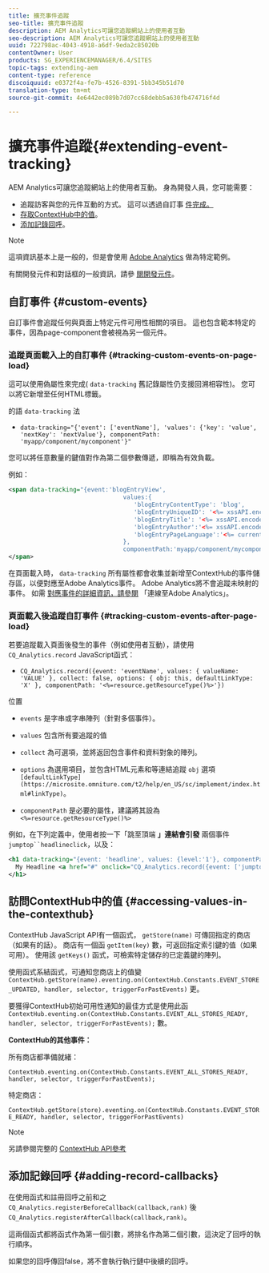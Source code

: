 ```yaml
---
title: 擴充事件追蹤
seo-title: 擴充事件追蹤
description: AEM Analytics可讓您追蹤網站上的使用者互動
seo-description: AEM Analytics可讓您追蹤網站上的使用者互動
uuid: 722798ac-4043-4918-a6df-9eda2c85020b
contentOwner: User
products: SG_EXPERIENCEMANAGER/6.4/SITES
topic-tags: extending-aem
content-type: reference
discoiquuid: e0372f4a-fe7b-4526-8391-5bb345b51d70
translation-type: tm+mt
source-git-commit: 4e6442ec089b7d07cc68debb5a630fb474716f4d

---
```



# 擴充事件追蹤{#extending-event-tracking}

AEM Analytics可讓您追蹤網站上的使用者互動。 身為開發人員，您可能需要：

* 追蹤訪客與您的元件互動的方式。 這可以透過自訂事 [件完成。](#custom-events)
* [存取ContextHub中的值](/help/sites-developing/extending-analytics.md#accessing-values-in-the-contexthub)。
* [添加記錄回呼](#adding-record-callbacks)。

>[!NOTE]
>
>這項資訊基本上是一般的，但是會使用 [Adobe Analytics](/help/sites-administering/adobeanalytics.md) 做為特定範例。
>
>有關開發元件和對話框的一般資訊，請參 [閱開發元件](/help/sites-developing/components.md)。

## 自訂事件 {#custom-events}

自訂事件會追蹤任何與頁面上特定元件可用性相關的項目。 這也包含範本特定的事件，因為page-component會被視為另一個元件。

### 追蹤頁面載入上的自訂事件 {#tracking-custom-events-on-page-load}

這可以使用偽屬性來完成( `data-tracking` 舊記錄屬性仍支援回溯相容性)。 您可以將它新增至任何HTML標籤。

的語 `data-tracking` 法

* `data-tracking="{'event': ['eventName'], 'values': {'key': 'value', 'nextKey': 'nextValue'}, componentPath: 'myapp/component/mycomponent'}"`

您可以將任意數量的鍵值對作為第二個參數傳遞，即稱為有效負載。

例如：

```xml
<span data-tracking="{event:'blogEntryView', 
                                values:{
                                   'blogEntryContentType': 'blog', 
                                   'blogEntryUniqueID': '<%= xssAPI.encodeForJSString(entry.getId()) %>',
                                   'blogEntryTitle': '<%= xssAPI.encodeForJSString(entry.getTitle()) %>',
                                   'blogEntryAuthor':'<%= xssAPI.encodeForJSString(entry.getAuthor()) %>',
                                   'blogEntryPageLanguage':'<%= currentPage.getLanguage(true) %>'
                                },
                                componentPath:'myapp/component/mycomponent'}">
</span>
```

在頁面載入時， `data-tracking` 所有屬性都會收集並新增至ContextHub的事件儲存區，以便對應至Adobe Analytics事件。 Adobe Analytics將不會追蹤未映射的事件。 如需 [對應事件的詳細資訊，請參閱](/help/sites-administering/adobeanalytics.md) 「連線至Adobe Analytics」。

### 頁面載入後追蹤自訂事件 {#tracking-custom-events-after-page-load}

若要追蹤載入頁面後發生的事件（例如使用者互動），請使用 `CQ_Analytics.record` JavaScript函式：

* `CQ_Analytics.record({event: 'eventName', values: { valueName: 'VALUE' }, collect: false, options: { obj: this, defaultLinkType: 'X' }, componentPath: '<%=resource.getResourceType()%>'})`

位置

* `events` 是字串或字串陣列（針對多個事件）。

* `values` 包含所有要追蹤的值
* `collect` 為可選項，並將返回包含事件和資料對象的陣列。
* `options` 為選用項目，並包含HTML元素和等連結追蹤 `obj` 選項 ` [defaultLinkType](https://microsite.omniture.com/t2/help/en_US/sc/implement/index.html#linkType)`。

* `componentPath` 是必要的屬性，建議將其設為 `<%=resource.getResourceType()%>`

例如，在下列定義中，使用者按一下「跳至頂端 **」連結會引發** 兩個事件 `jumptop``headlineclick`，以及：

```xml
<h1 data-tracking="{event: 'headline', values: {level:'1'}, componentPath: '<%=resource.getResourceType()%>'}">
  My Headline <a href="#" onclick="CQ_Analytics.record({event: ['jumptop','headlineclick'],  values: {level:'1'}, componentPath: '<%=resource.getResourceType()%>'})">Jump to top</a>
</h1>
```

## 訪問ContextHub中的值 {#accessing-values-in-the-contexthub}

ContextHub JavaScript API有一個函式， `getStore(name)` 可傳回指定的商店（如果有的話）。 商店有一個函 `getItem(key)` 數，可返回指定索引鍵的值（如果可用）。 使用該 `getKeys()` 函式，可檢索特定儲存的已定義鍵的陣列。

使用函式系結函式，可通知您商店上的值變 `ContextHub.getStore(name).eventing.on(ContextHub.Constants.EVENT_STORE_UPDATED, handler, selector, triggerForPastEvents)` 更。

要獲得ContextHub初始可用性通知的最佳方式是使用此函 `ContextHub.eventing.on(ContextHub.Constants.EVENT_ALL_STORES_READY, handler, selector, triggerForPastEvents);` 數。

**ContextHub的其他事件：**

所有商店都準備就緒：

`ContextHub.eventing.on(ContextHub.Constants.EVENT_ALL_STORES_READY, handler, selector, triggerForPastEvents);`

特定商店：

`ContextHub.getStore(store).eventing.on(ContextHub.Constants.EVENT_STORE_READY, handler, selector, triggerForPastEvents)`

>[!NOTE]
>
>另請參閱完整的 [ContextHub API參考](https://helpx.adobe.com/experience-manager/6-4/sites/developing/using/contexthub-api.html#ContextHubJavascriptAPIReference)

## 添加記錄回呼 {#adding-record-callbacks}

在使用函式和註冊回呼之前和之 `CQ_Analytics.registerBeforeCallback(callback,rank)` 後 `CQ_Analytics.registerAfterCallback(callback,rank)`。

這兩個函式都將函式作為第一個引數，將排名作為第二個引數，這決定了回呼的執行順序。

如果您的回呼傳回false，將不會執行執行鏈中後續的回呼。

